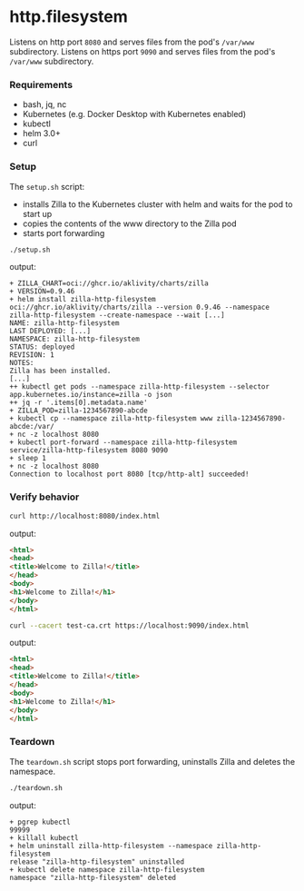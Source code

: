 # http.filesystem

Listens on http port `8080` and serves files from the pod's `/var/www` subdirectory.
Listens on https port `9090` and serves files from the pod's `/var/www` subdirectory.

### Requirements

- bash, jq, nc
- Kubernetes (e.g. Docker Desktop with Kubernetes enabled)
- kubectl
- helm 3.0+
- curl

### Setup

The `setup.sh` script:

- installs Zilla to the Kubernetes cluster with helm and waits for the pod to start up
- copies the contents of the www directory to the Zilla pod
- starts port forwarding

```bash
./setup.sh
```

output:

```text
+ ZILLA_CHART=oci://ghcr.io/aklivity/charts/zilla
+ VERSION=0.9.46
+ helm install zilla-http-filesystem oci://ghcr.io/aklivity/charts/zilla --version 0.9.46 --namespace zilla-http-filesystem --create-namespace --wait [...]
NAME: zilla-http-filesystem
LAST DEPLOYED: [...]
NAMESPACE: zilla-http-filesystem
STATUS: deployed
REVISION: 1
NOTES:
Zilla has been installed.
[...]
++ kubectl get pods --namespace zilla-http-filesystem --selector app.kubernetes.io/instance=zilla -o json
++ jq -r '.items[0].metadata.name'
+ ZILLA_POD=zilla-1234567890-abcde
+ kubectl cp --namespace zilla-http-filesystem www zilla-1234567890-abcde:/var/
+ nc -z localhost 8080
+ kubectl port-forward --namespace zilla-http-filesystem service/zilla-http-filesystem 8080 9090
+ sleep 1
+ nc -z localhost 8080
Connection to localhost port 8080 [tcp/http-alt] succeeded!
```

### Verify behavior

```bash
curl http://localhost:8080/index.html
```

output:

```html
<html>
<head>
<title>Welcome to Zilla!</title>
</head>
<body>
<h1>Welcome to Zilla!</h1>
</body>
</html>
```

```bash
curl --cacert test-ca.crt https://localhost:9090/index.html
```

output:

```html
<html>
<head>
<title>Welcome to Zilla!</title>
</head>
<body>
<h1>Welcome to Zilla!</h1>
</body>
</html>
```

### Teardown

The `teardown.sh` script stops port forwarding, uninstalls Zilla and deletes the namespace.

```bash
./teardown.sh
```

output:

```text
+ pgrep kubectl
99999
+ killall kubectl
+ helm uninstall zilla-http-filesystem --namespace zilla-http-filesystem
release "zilla-http-filesystem" uninstalled
+ kubectl delete namespace zilla-http-filesystem
namespace "zilla-http-filesystem" deleted
```
